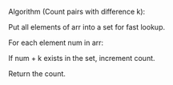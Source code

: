 Algorithm (Count pairs with difference k):

Put all elements of arr into a set for fast lookup.

For each element num in arr:

If num + k exists in the set, increment count.

Return the count.
